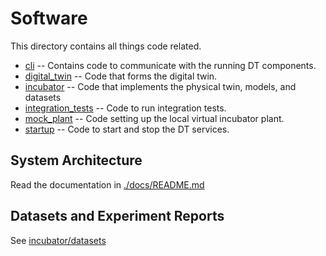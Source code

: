 # Software

This directory contains all things code related.
- [cli](./cli) -- Contains code to communicate with the running DT components.
- [digital_twin](./digital_twin) -- Code that forms the digital twin.
- [incubator](./incubator) -- Code that implements the physical twin, models, and datasets
- [integration_tests](./integration_tests) -- Code to run integration tests.
- [mock_plant](./mock_plant) -- Code setting up the local virtual incubator plant.
- [startup](./startup) -- Code to start and stop the DT services.

## System Architecture

Read the documentation in [./docs/README.md](./docs/README.md)

## Datasets and Experiment Reports

See [incubator/datasets](./incubator/datasets/README.md)
